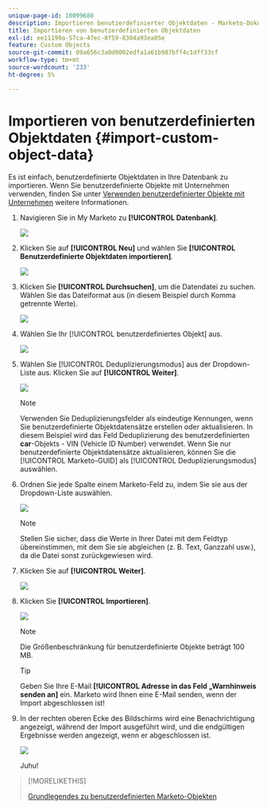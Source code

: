 ```yaml
---
unique-page-id: 10099680
description: Importieren benutzerdefinierter Objektdaten - Marketo-Dokumente - Produktdokumentation
title: Importieren von benutzerdefinierten Objektdaten
exl-id: ee11199a-57ca-47ec-8f59-8384a93ea05e
feature: Custom Objects
source-git-commit: 09a656c3a0d0002edfa1a61b987bff4c1dff33cf
workflow-type: tm+mt
source-wordcount: '233'
ht-degree: 5%

---
```


# Importieren von benutzerdefinierten Objektdaten {#import-custom-object-data}

Es ist einfach, benutzerdefinierte Objektdaten in Ihre Datenbank zu importieren. Wenn Sie benutzerdefinierte Objekte mit Unternehmen verwenden, finden Sie unter [Verwenden benutzerdefinierter Objekte mit Unternehmen](/help/marketo/product-docs/administration/marketo-custom-objects/understanding-marketo-custom-objects.md#using-custom-objects-with-companies) weitere Informationen.

1. Navigieren Sie in My Marketo zu **[!UICONTROL Datenbank]**.

   ![](assets/import-custom-object-data-1.png)

1. Klicken Sie auf **[!UICONTROL Neu]** und wählen Sie **[!UICONTROL Benutzerdefinierte Objektdaten importieren]**.

   ![](assets/import-custom-object-data-2.png)

1. Klicken Sie **[!UICONTROL Durchsuchen]**, um die Datendatei zu suchen. Wählen Sie das Dateiformat aus (in diesem Beispiel durch Komma getrennte Werte).

   ![](assets/import-custom-object-data-3.png)

1. Wählen Sie Ihr [!UICONTROL benutzerdefiniertes Objekt] aus.

   ![](assets/import-custom-object-data-4.png)

1. Wählen Sie [!UICONTROL Deduplizierungsmodus] aus der Dropdown-Liste aus. Klicken Sie auf **[!UICONTROL Weiter]**.

   ![](assets/import-custom-object-data-5.png)

   >[!NOTE]
   >
   >Verwenden Sie Deduplizierungsfelder als eindeutige Kennungen, wenn Sie benutzerdefinierte Objektdatensätze erstellen oder aktualisieren. In diesem Beispiel wird das Feld Deduplizierung des benutzerdefinierten **car**-Objekts - VIN (Vehicle ID Number) verwendet. Wenn Sie nur benutzerdefinierte Objektdatensätze aktualisieren, können Sie die [!UICONTROL Marketo-GUID] als [!UICONTROL Deduplizierungsmodus] auswählen.

1. Ordnen Sie jede Spalte einem Marketo-Feld zu, indem Sie sie aus der Dropdown-Liste auswählen.

   ![](assets/import-custom-object-data-6.png)

   >[!NOTE]
   >
   >Stellen Sie sicher, dass die Werte in Ihrer Datei mit dem Feldtyp übereinstimmen, mit dem Sie sie abgleichen (z. B. Text, Ganzzahl usw.), da die Datei sonst zurückgewiesen wird.

1. Klicken Sie auf **[!UICONTROL Weiter]**.

   ![](assets/import-custom-object-data-7.png)

1. Klicken Sie **[!UICONTROL Importieren]**.

   ![](assets/import-custom-object-data-8.png)

   >[!NOTE]
   >
   >Die Größenbeschränkung für benutzerdefinierte Objekte beträgt 100 MB.

   >[!TIP]
   >
   >Geben Sie Ihre E-Mail **[!UICONTROL Adresse in das Feld „Warnhinweis senden an]** ein. Marketo wird Ihnen eine E-Mail senden, wenn der Import abgeschlossen ist!

1. In der rechten oberen Ecke des Bildschirms wird eine Benachrichtigung angezeigt, während der Import ausgeführt wird, und die endgültigen Ergebnisse werden angezeigt, wenn er abgeschlossen ist.

   ![](assets/import-custom-object-data-9.png)

   Juhu!

>[!MORELIKETHIS]
>
>[Grundlegendes zu benutzerdefinierten Marketo-Objekten](/help/marketo/product-docs/administration/marketo-custom-objects/understanding-marketo-custom-objects.md)
